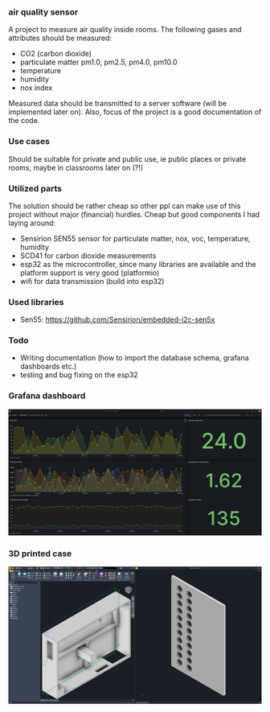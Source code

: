 ### air quality sensor
A project to measure air quality inside rooms. The following gases and attributes should be measured:
- CO2 (carbon dioxide)
- particulate matter pm1.0, pm2.5, pm4.0, pm10.0
- temperature
- humidity
- nox index

Measured data should be transmitted to a server software (will be implemented later on).
Also, focus of the project is a good documentation of the code.

### Use cases
Should be suitable for private and public use, ie public places or private rooms, maybe in classrooms later on (?!)

### Utilized parts
The solution should be rather cheap so other ppl can make use of this project without major (financial) hurdles. Cheap but good components I had laying around:
- Sensirion SEN55 sensor for particulate matter, nox, voc, temperature, humidity
- SCD41 for carbon dioxide measurements
- esp32 as the microcontroller, since many libraries are available and the platform support is very good (platformio)
- wifi for data transmission (build into esp32)

### Used libraries
- Sen55: https://github.com/Sensirion/embedded-i2c-sen5x

### Todo
- Writing documentation (how to import the database schema, grafana dashboards etc.)
- testing and bug fixing on the esp32

### Grafana dashboard 
![Grafana dashboard](image.png)

### 3D printed case
![Case and cover overview](esp32-case-cover.png)